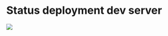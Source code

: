 # Status deployment dev server
<img src="https://github.com/pa3datka/ApiTestingManager/workflows/deploy-web-dev-server/badge.svg?branch=master">